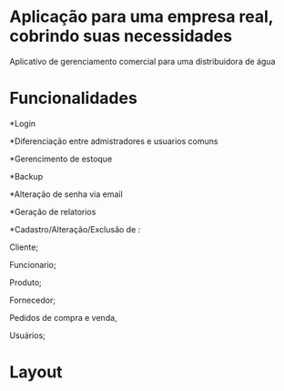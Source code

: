# Aplicação para uma empresa real, cobrindo suas necessidades
Aplicativo de gerenciamento comercial para uma distribuidora de água

# Funcionalidades
*Login

*Diferenciação entre admistradores e usuarios comuns

*Gerencimento de estoque

*Backup

*Alteração de senha via email

*Geração de relatorios

*Cadastro/Alteração/Exclusão de :

Cliente;

Funcionario;

Produto;

Fornecedor;

Pedidos de compra e venda,

Usuários;

# Layout
